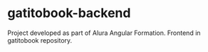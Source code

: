 # gatitobook-backend
Project developed as part of Alura Angular Formation. Frontend in gatitobook repository.
